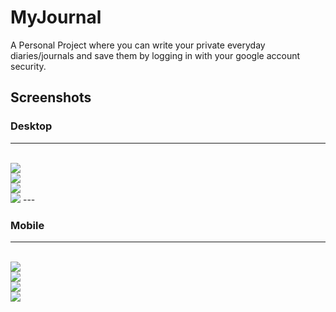 # MyJournal
A Personal Project where you can write your private everyday diaries/journals and save them by logging in with your google account security.

## Screenshots 

### Desktop
---
<br />
<img src = "Screenshots/Login%20Page%20.png" > 
<br />
<img src = "Screenshots/Home%20Page.png" > 
<br />
<img src = "Screenshots/Write%20Page%20.png" > 
<br />
<img src = "Screenshots/Display%20Page%20.png" > 
---
<br />

### Mobile 
---
<br />
<img src = "Screenshots/Login%20Page%20Mobile%20.png" > 
<br />
<img src = "Screenshots/Home%20Page%20Mobile%20.png" > 
<br />
<img src = "Screenshots/Write%20Page%20Mobile.png" > 
<br />
<img src = "Screenshots/Display%20Page%20Mobile.png" > 

